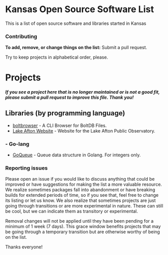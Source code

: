 # Kansas Open Source Software List
This is a list of open source software and libraries started in Kansas

### Contributing
**To add, remove, or change things on the list:** Submit a pull request.

Try to keep projects in alphabetical order, please.

# Projects
#### *If you see a project here that is no longer maintained or is not a good fit, please submit a pull request to improve this file. Thank you!*

## Libraries (by programming language)
* [boltbrowser](https://github.com/br0xen/boltbrowser) - A CLI Browser for BoltDB Files.
* [Lake Afton Website](https://github.com/openwichita/lake-afton-website) - Website for the Lake Afton Public Observatory.

### - Go-lang
* [GoQueue](https://github.com/aaronarduino/goqueue) - Queue data structure in Golang. For integers only.

### Reporting issues

Please open an issue if you would like to discuss anything that could be improved or have suggestions for making the list a more valuable resource. We realize sometimes packages fall into abandonment or have breaking builds for extended periods of time, so if you see that, feel free to change its listing or let us know. We also realize that sometimes projects are just going through transitions or are more experimental in nature. These can still be cool, but we can indicate them as transitory or experimental.

Removal changes will not be applied until they have been pending for a minimum of 1 week (7 days). This grace window benefits projects that may be going through a temporary transition but are otherwise worthy of being on the list.

Thanks everyone!
